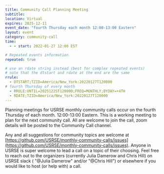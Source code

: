 ```yaml
---
title: Community Call Planning Meeting
subtitle:
location: Virtual
expires: 2025-12-11
event_date: "fourth Thursday each month 12:00-13:00 Eastern"
layout: event
category: community-call
time:
  - - start: 2022-01-27 12:00 EST

# Repeated events information
repeated: true

# use an rdate string instead (best for complex repeated events)
# note that the dtstart and rdate at the end are the same
rrule: 
  - DTSTART;TZID=America/New_York:20220127T120000
# fourth Thursday of every month
  - RRULE:UNTIL=20251225T120000;FREQ=MONTHLY;BYDAY=+4TH
  - RDATE;TZID=America/New_York:20220127T120000
---
```


Planning meetings for USRSE monthly community calls occur on the fourth Thursday of each month. 12:00-13:00 Eastern. This is a working meeting to
plan for the next community call. All are welcome to join the call, zoom details will be posted to the Community Call channel.

Any and all suggestions for community topics are 
welcome at [https://github.com/USRSE/monthly-community-calls/issues](https://github.com/USRSE/monthly-community-calls/issues).
Anyone in USRSE is super welcome to lead a call on a topic of their choosing. Feel free to reach out to the organizers (currently Julia Damerow and
Chris Hill) on USRSE slack ( "@Julia Damerow" and/or "@Chris Hill") or elsewhere if you would like to host (or help with) a call.
